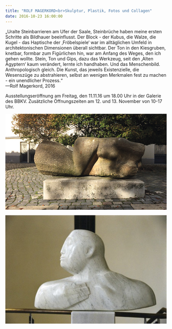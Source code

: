 ```yaml
---
title: "ROLF MAGERKORD<br>Skulptur, Plastik, Fotos und Collagen"
date: 2016-10-23 16:00:00
---
```

„Uralte Steinbarrieren am Ufer der Saale, Steinbrüche haben meine ersten Schritte als Bildhauer beeinflusst. Der Block - der Kubus, die Walze, die Kugel - das Haptische der ‚Fröbelspiele‘ war im alltäglichen Umfeld in architektonischen Dimensionen überall sichtbar. Der Ton in den Kiesgruben, knetbar, formbar zum Figürlichen hin, war am Anfang des Weges, den ich gehen wollte. Stein, Ton und Gips, dazu das Werkzeug, seit den ‚Alten Ägyptern‘ kaum verändert, lernte ich handhaben. Und das Menschenbild. Anthropologisch gleich. Die Kunst, das jeweils Existenzielle, die Wesenszüge zu abstrahieren, selbst an wenigen Merkmalen fest zu machen - ein unendlicher Prozess.“
<br>—Rolf Magerkord, 2016

Ausstellungseröffnung am Freitag, den 11.11.16 um 18.00 Uhr in der Galerie des BBKV. Zusätzliche Öffnungszeiten am 12. und 13. November von 10-17 Uhr.

![Rolf Magerkord 1](/img/rolf-magerkord/magerkord-1.jpg)

![Rolf Magerkord 2](/img/rolf-magerkord/magerkord-2.jpg)
